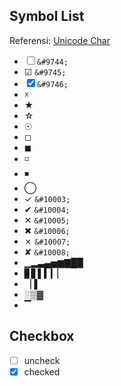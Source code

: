## Symbol List

Referensi: [Unicode Char](https://www.rapidtables.com/code/text/unicode-characters.html)

- &#9744; `&#9744;`
- &#9745; `&#9745;`
- &#9746; `&#9746;`
- &#9747;
- &#9733;
- &#9734;
- &#9737;
- &#9723;
- &#9724;
- &#9725;
- &#9726;
- &#9711;
- &#10003; `&#10003;`
- &#10004; `&#10004;`
- &#10005; `&#10005;`
- &#10006; `&#10006;`
- &#10007; `&#10007;`
- &#10008; `&#10008;`
- &#9601;&#9602;&#9603;&#9604;&#9605;&#9606;&#9607;&#9608;&#9609;
- &#9610;&#9611;&#9612;&#9613;&#9614;&#9615;
- &#9621;&#9616;
- &#9617;&#9618;&#9619;
- &#9620;

## Checkbox

- [ ] uncheck
- [x] checked
